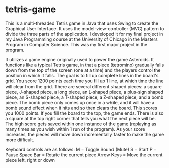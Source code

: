 # tetris-game
This is a multi-threaded Tetris game in Java that uses Swing to create the Graphical User Interface. It uses the model-view-controller (MVC) pattern to divide the three parts of the application. I developed it for my final project in my Java Programming course at the University of Chicago in the Masters Program in Computer Science. This was my first major project in the program.

It utilizes a game engine originally used to power the game Asteroids. It functions like a typical Tetris game, in that a piece (tetromino) gradually falls down from the top of the screen (one at a time) and the players control the position in which it falls. The goal is to fill up complete lines in the board's grid. You score 1200 points each time you fill up 1 line, at which time the line will clear from the grid. There are several different shaped pieces: a square piece, J-shaped piece, a long piece, an L-shaped piece, a plus-sign shaped piece, an S-shaped piece, a T-shaped piece, a Z-shaped piece, and a bomb piece. The bomb piece only comes up once in a while, and it will have a bomb sound effect when it hits and so then clears the board. This scores you 1000 points. If you fill the board to the top, the game ends. There is also a square at the top right corner that tells you what the next piece will be. The high score gets saved within one instance of the game (replaying as many times as you wish within 1 run of the program). As your score increases, the pieces will move down incrementally faster to make the game more difficult.

Keyboard controls are as follows:
M = Toggle Sound (Mute)
S = Start
P = Pause
Space Bar = Rotate the current piece
Arrow Keys = Move the current piece left, right or down

